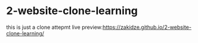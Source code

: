 # 2-website-clone-learning
this is just a clone attepmt 
live preview:https://zakidze.github.io/2-website-clone-learning/
